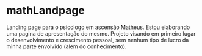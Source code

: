 # mathLandpage
Landing page para o psicologo em ascensão Matheus.
Estou elaborando uma pagina de apresentação do mesmo.
Projeto visando em primeiro lugar o desenvolvimento e crescimento pessoal, sem nenhum tipo de lucro da minha parte envolvido (alem do conhecimento).
